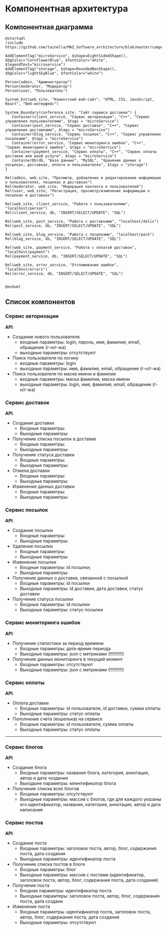 # Компонентная архитектура
<!-- Состав и взаимосвязи компонентов системы между собой и внешними системами с указанием протоколов, ключевые технологии, используемые для реализации компонентов.
Диаграмма контейнеров C4 и текстовое описание. 
-->
## Компонентная диаграмма

```plantuml
@startuml
!include https://github.com/tainella/MAI_Software_architecture/blob/master/components.puml

AddElementTag("microService", $shape=EightSidedShape(), $bgColor="CornflowerBlue", $fontColor="white", $legendText="microservice")
AddElementTag("storage", $shape=RoundedBoxShape(), $bgColor="lightSkyBlue", $fontColor="white")

Person(admin, "Администратор")
Person(moderator, "Модератор")
Person(user, "Пользователь")

System_Ext(web_site, "Клиентский веб-сайт", "HTML, CSS, JavaScript, React", "Веб-интерфейс")

System_Boundary(conference_site, "Сайт сервиса доставки") {
   Container(client_service, "Сервис авторизации", "C++", "Сервис управления пользователями", $tags = "microService")    
   Container(post_service, "Сервис доставок", "C++", "Сервис управления доставками", $tags = "microService") 
   Container(blog_service, "Сервис посылок", "C++", "Сервис управления посылками", $tags = "microService")
   Container(error_service, "Сервис мониторинга ошибок", "C++", "Сервис мониторинга ошибок", $tags = "microService")
   Container(payment_service, "Сервис оплаты", "C++", "Сервис оплаты доставки или иной услуги", $tags = "microService")   
   ContainerDb(db, "База данных", "MySQL", "Хранение данных о посылках, доставках, оплате и пользователях", $tags = "storage")
}

Rel(admin, web_site, "Просмотр, добавление и редактирование информации о пользователях, посылках и доставках")
Rel(moderator, web_site, "Модерация контента и пользователей")
Rel(user, web_site, "Регистрация, просмотр/изменение информации о посылках и доставках")

Rel(web_site, client_service, "Работа с пользователями", "localhost/person")
Rel(client_service, db, "INSERT/SELECT/UPDATE", "SQL")

Rel(web_site, post_service, "Работа с доставками", "localhost/deliv")
Rel(post_service, db, "INSERT/SELECT/UPDATE", "SQL")

Rel(web_site, blog_service, "Работа с посылками", "localhost/pack")
Rel(blog_service, db, "INSERT/SELECT/UPDATE", "SQL")

Rel(web_site, payment_service, "Работа с оплатой доставок", "localhost/payment")
Rel(payment_service, db, "INSERT/SELECT/UPDATE", "SQL")

Rel(web_site, error_service, "Отслеживание ошибок", "localhost/errors")
Rel(error_service, db, "INSERT/SELECT/UPDATE", "SQL")


@enduml
```
## Список компонентов  

### Сервис авторизации
**API**:
-	Создание нового пользователя
      - входные параметры: login, пароль, имя, фамилия, email, обращение (г-н/г-жа)
      - выходные параметры: отсутствуют
-	Поиск пользователя по логину
     - входные параметры:  login
     - выходные параметры: имя, фамилия, email, обращение (г-н/г-жа)
-	Поиск пользователя по маске имени и фамилии
     - входные параметры: маска фамилии, маска имени
     - выходные параметры: login, имя, фамилия, email, обращение (г-н/г-жа)

### Сервис доставок
**API**:
- Создание доставки
  - Входные параметры:
  - Выходные параметры:
- Получение списка посылок в доставке
  - Входные параметры:
  - Выходные параметры:
- Получение статуса доставки
  - Входные параметры:
  - Выходные параметры:
- Отмена доставки
  - Входные параметры:
  - Выходные параметры:
- Изменение данных доставки
  - Входные параметры:
  - Выходные параметры:

### Сервис посылок
**API**:
- Создание посылки
  - Входные параметры:
  - Выходные параметры:
- Удаление посылки
  - Входные параметры:
  - Выходные параметры:
- Изменение посылки
  - Входные параметры: id посылки, 
  - Выходные параметры:
- Получение данных о доставке, связанной с посылкой
  - Входные параметры: id посылки
  - Выходные параметры: id доставки, дата доставки, статус доставки
- Получение статуса посылки
  - Входные параметры: id посылки
  - Выходные параметры: статус посылки

### Сервис мониторинга ошибок
**API**:
- Получение статистики за период времени
  - Входные параметры: дата-время периода
  - Выходные параметры: json с метриками (!!!!!!!!!!)
- Получение данных мониторинга в текущий момент
  - Входные параметры: отсутствуют
  - Выходные параметры: json с метриками (!!!!!!!!!!)

### Сервис оплаты
**API**:
- Оплата доставки
  - Входные параметры: id пользователя, id доставки, сумма оплаты
  - Выходные параметры: статус оплаты
- Пополнение счета (кошелька) на сервисе
  - Входные параметры: id пользователя, сумма оплаты
  - Выходные параметры: статус оплаты

------------------------------------

### Сервис блогов
**API**:
- Создание блога
  - Входные параметры: название блога, категория, аннотация, автор и дата чоздания
  - Выходыне параметры: млентификатор блога
- Получение списка всех блогов
  - Входные параметры: отсутствуют
  - Выходные параметры: массив с блогов, где для каждого указаны его идентификатор, название, категория, аннотация, автор и дата написания

### Сервис постов
**API**:
- Создание поста
  - Входные параметры: заголовок поста, автор, блог, содержания поста, дата создания
  - Выходные параметры: идентификатор поста
- Получение списка постов в блоге
  - Входные параметры: блог
  - Выходные параметры: массив с постами (идентификатор, заголовок поста, автор, блог, содержания поста, дата создания)
- Получение поста
  - Входнае параметры: идентификатор поста
  - Выходные парамтеры: заголовок поста, автор, блог, содержания поста, дата создани
- Изменение поста
  - Входные параметры: идентификатор поста, заголовок поста, автор, блог, содержания поста, дата создания
  - Выходные параметры: отсутствуют
